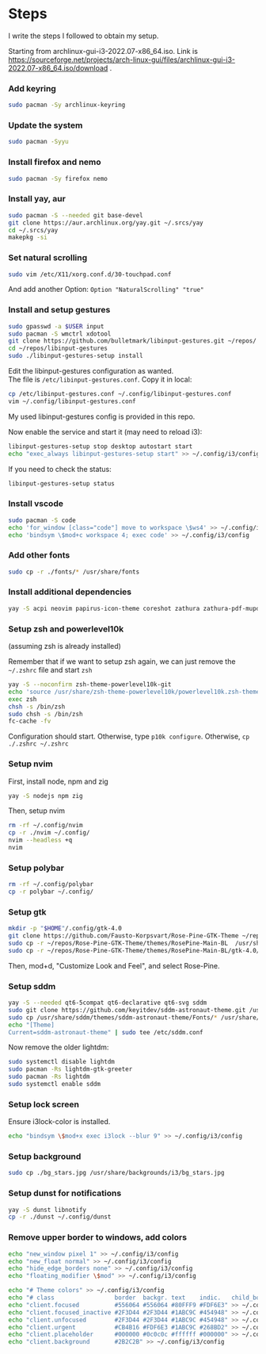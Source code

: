 # Steps

I write the steps I followed to obtain my setup.

Starting from archlinux-gui-i3-2022.07-x86_64.iso. Link is https://sourceforge.net/projects/arch-linux-gui/files/archlinux-gui-i3-2022.07-x86_64.iso/download .

### Add keyring
```sh
sudo pacman -Sy archlinux-keyring
```


### Update the system
```sh
sudo pacman -Syyu
```

### Install firefox and nemo
```sh
sudo pacman -Sy firefox nemo
```

### Install yay, aur
```sh
sudo pacman -S --needed git base-devel
git clone https://aur.archlinux.org/yay.git ~/.srcs/yay
cd ~/.srcs/yay
makepkg -si
```

### Set natural scrolling
```sh
sudo vim /etc/X11/xorg.conf.d/30-touchpad.conf
```
And add another Option: `Option "NaturalScrolling" "true"`

### Install and setup gestures
```sh
sudo gpasswd -a $USER input
sudo pacman -S wmctrl xdotool
git clone https://github.com/bulletmark/libinput-gestures.git ~/repos/
cd ~/repos/libinput-gestures
sudo ./libinput-gestures-setup install
```

Edit the libinput-gestures configuration as wanted.  
The file is `/etc/libinput-gestures.conf`. Copy it in local:

```sh
cp /etc/libinput-gestures.conf ~/.config/libinput-gestures.conf
vim ~/.config/libinput-gestures.conf
```

My used libinput-gestures config is provided in this repo.

Now enable the service and start it (may need to reload i3):
```sh
libinput-gestures-setup stop desktop autostart start
echo "exec_always libinput-gestures-setup start" >> ~/.config/i3/config
```

If you need to check the status:
```sh
libinput-gestures-setup status
```

### Install vscode
```sh
sudo pacman -S code
echo 'for_window [class="code"] move to workspace \$ws4' >> ~/.config/i3/config
echo 'bindsym \$mod+c workspace 4; exec code' >> ~/.config/i3/config
```

### Add other fonts
```sh
sudo cp -r ./fonts/* /usr/share/fonts
```

### Install additional dependencies
```sh
yay -S acpi neovim papirus-icon-theme coreshot zathura zathura-pdf-mupdf
```

### Setup zsh and powerlevel10k

(assuming zsh is already installed)  

Remember that if we want to setup zsh again, we can just remove the `~/.zshrc` file and start `zsh`

```sh
yay -S --noconfirm zsh-theme-powerlevel10k-git
echo 'source /usr/share/zsh-theme-powerlevel10k/powerlevel10k.zsh-theme' >>~/.zshrc
exec zsh
chsh -s /bin/zsh
sudo chsh -s /bin/zsh
fc-cache -fv
```

Configuration should start. Otherwise, type `p10k configure`. Otherwise, `cp ./.zshrc ~/.zshrc`

### Setup nvim
First, install node, npm and zig
```sh
yay -S nodejs npm zig
```
Then, setup nvim
```sh
rm -rf ~/.config/nvim
cp -r ./nvim ~/.config/
nvim --headless +q
nvim
```

### Setup polybar
```sh
rm -rf ~/.config/polybar
cp -r polybar ~/.config/
```

### Setup gtk
```sh
mkdir -p "$HOME"/.config/gtk-4.0
git clone https://github.com/Fausto-Korpsvart/Rose-Pine-GTK-Theme ~/repos/Rose-Pine-GTK-Theme
sudo cp -r ~/repos/Rose-Pine-GTK-Theme/themes/RosePine-Main-BL  /usr/share/themes/RosePine-Main
sudo cp -r ~/repos/Rose-Pine-GTK-Theme/themes/RosePine-Main-BL/gtk-4.0/* "$HOME"/.config/gtk-4.0
```

Then, mod+d, "Customize Look and Feel", and select Rose-Pine.

### Setup sddm
```sh
yay -S --needed qt6-5compat qt6-declarative qt6-svg sddm
sudo git clone https://github.com/keyitdev/sddm-astronaut-theme.git /usr/share/sddm/themes/sddm-astronaut-theme
sudo cp /usr/share/sddm/themes/sddm-astronaut-theme/Fonts/* /usr/share/fonts/
echo "[Theme]
Current=sddm-astronaut-theme" | sudo tee /etc/sddm.conf
```

Now remove the older lightdm:
```sh
sudo systemctl disable lightdm
sudo pacman -Rs lightdm-gtk-greeter
sudo pacman -Rs lightdm
sudo systemctl enable sddm
```

### Setup lock screen
Ensure i3lock-color is installed.
```sh
echo "bindsym \$mod+x exec i3lock --blur 9" >> ~/.config/i3/config
```

### Setup background
```sh
sudo cp ./bg_stars.jpg /usr/share/backgrounds/i3/bg_stars.jpg
```

### Setup dunst for notifications
```sh
yay -S dunst libnotify
cp -r ./dunst ~/.config/dunst
```

### Remove upper border to windows, add colors
```sh
echo "new_window pixel 1" >> ~/.config/i3/config
echo "new_float normal" >> ~/.config/i3/config
echo "hide_edge_borders none" >> ~/.config/i3/config
echo "floating_modifier \$mod" >> ~/.config/i3/config

echo "# Theme colors" >> ~/.config/i3/config
echo "# class                 border  backgr. text    indic.   child_border" >> ~/.config/i3/config
echo "client.focused          #556064 #556064 #80FFF9 #FDF6E3" >> ~/.config/i3/config
echo "client.focused_inactive #2F3D44 #2F3D44 #1ABC9C #454948" >> ~/.config/i3/config
echo "client.unfocused        #2F3D44 #2F3D44 #1ABC9C #454948" >> ~/.config/i3/config
echo "client.urgent           #CB4B16 #FDF6E3 #1ABC9C #268BD2" >> ~/.config/i3/config
echo "client.placeholder      #000000 #0c0c0c #ffffff #000000" >> ~/.config/i3/config
echo "client.background       #2B2C2B" >> ~/.config/i3/config
```
